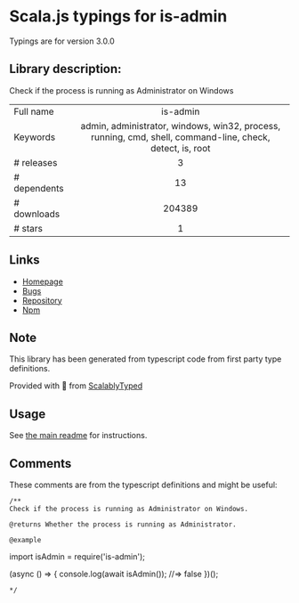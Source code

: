 
# Scala.js typings for is-admin

Typings are for version 3.0.0

## Library description:
Check if the process is running as Administrator on Windows

|                    |                 |
| ------------------ | :-------------: |
| Full name          | is-admin |
| Keywords           | admin, administrator, windows, win32, process, running, cmd, shell, command-line, check, detect, is, root |
| # releases         | 3 |
| # dependents       | 13 |
| # downloads        | 204389 |
| # stars            | 1 |

## Links
- [Homepage](https://github.com/sindresorhus/is-admin#readme)
- [Bugs](https://github.com/sindresorhus/is-admin/issues)
- [Repository](https://github.com/sindresorhus/is-admin)
- [Npm](https://www.npmjs.com/package/is-admin)
    


## Note
This library has been generated from typescript code from first party type definitions.

Provided with :purple_heart: from [ScalablyTyped](https://github.com/oyvindberg/ScalablyTyped)

## Usage
See [the main readme](../../readme.md) for instructions.

## Comments

These comments are from the typescript definitions and might be useful:
```
/**
Check if the process is running as Administrator on Windows.

@returns Whether the process is running as Administrator.

@example
```
import isAdmin = require('is-admin');

(async () => {
	console.log(await isAdmin());
	//=> false
})();
```
*/

```

